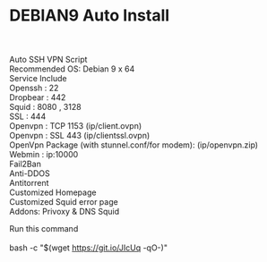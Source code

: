 # DEBIAN9 Auto Install<br><br>
Auto SSH VPN Script<br>
Recommended OS: Debian 9 x 64<br>
Service Include<br>
Openssh : 22<br>
Dropbear : 442<br>
Squid : 8080 , 3128<br>
SSL : 444<br>
Openvpn : TCP 1153 (ip/client.ovpn)<br>
Openvpn : SSL 443 (ip/clientssl.ovpn)<br>
OpenVpn Package (with stunnel.conf/for modem): (ip/openvpn.zip)<br>
Webmin : ip:10000<br>
Fail2Ban<br>
Anti-DDOS<br>
Antitorrent<br>
Customized Homepage<br>
Customized Squid error page<br>
Addons: Privoxy & DNS Squid<br>


Run this command<br><br>
bash -c "$(wget https://git.io/JIcUq -qO-)"

